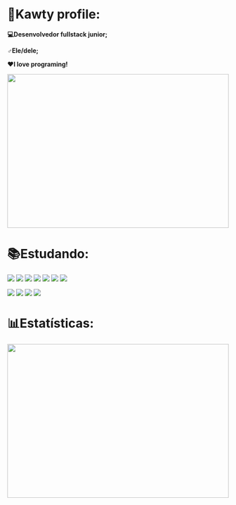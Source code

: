 # **👤Kawty profile:**
**💻Desenvolvedor fullstack junior;**

**♂️Ele/dele;**

**❤I love programing!**
<div align="center">
  <img src="https://media.tenor.com/cAxdEo0EsPkAAAAM/pixel-art.gif" height="350em" width="100%"/>
</div>

# **📚Estudando:**

<img src="https://img.shields.io/badge/HTML5-E34F26?style=for-the-badge&logo=html5&logoColor=white"/> <img src="https://img.shields.io/badge/CSS3-1572B6?style=for-the-badge&logo=css3&logoColor=white"/> <img src="https://img.shields.io/badge/JavaScript-F7DF1E?style=for-the-badge&logo=javascript&logoColor=black"/> <img src="https://img.shields.io/badge/Go-00ADD8?style=for-the-badge&logo=go&logoColor=white"/> <img src="https://img.shields.io/badge/Java-ED8B00?style=for-the-badge&logo=java&logoColor=white"/> <img src="https://img.shields.io/badge/React-20232A?style=for-the-badge&logo=react&logoColor=61DAFB"/> <img src="https://img.shields.io/badge/Node.js-43853D?style=for-the-badge&logo=node.js&logoColor=white"/>


<img src="https://img.shields.io/badge/MongoDB-4EA94B?style=for-the-badge&logo=mongodb&logoColor=white"/> <img src="https://img.shields.io/badge/redis-%23DD0031.svg?&style=for-the-badge&logo=redis&logoColor=white"/> <img src="https://img.shields.io/badge/Vercel-000000?style=for-the-badge&logo=vercel&logoColor=white"/> <img src="https://img.shields.io/badge/Google_Cloud-4285F4?style=for-the-badge&logo=google-cloud&logoColor=white"/>
# **📊Estatísticas:**
<div align="center">
  <img height="350em" width="100%" src="https://github-readme-stats.vercel.app/api?username=kaw65&show_icons=true&theme=dark&include_all_commits=true&count_private=true"/>
  </div>
